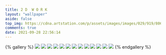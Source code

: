 ```yaml
---
title: 2 D  W O R K
layout: "wallpaper"
aside: false
top_img: https://cdna.artstation.com/p/assets/images/images/029/919/806/large/jinhui-zhang-.jpg
comments: true
date: 2021-09-28 22:56:14
---
```


{% gallery %}
![](https://cdna.artstation.com/p/assets/images/images/029/919/806/large/jinhui-zhang-.jpg)
![](https://cdna.artstation.com/p/assets/images/images/029/919/820/large/jinhui-zhang-02.jpg)
![](https://cdna.artstation.com/p/assets/images/images/029/524/310/large/jinhui-zhang-0626.jpg)
![](https://cdnb.artstation.com/p/assets/images/images/029/524/315/large/jinhui-zhang-0614.jpg)
![](https://cdna.artstation.com/p/assets/images/images/029/524/322/large/jinhui-zhang-0613.jpg)
![](https://cdnb.artstation.com/p/assets/images/images/029/524/353/large/jinhui-zhang-0611.jpg)
![](https://cdnb.artstation.com/p/assets/images/images/029/524/361/large/jinhui-zhang-0503.jpg)
![](https://cdnb.artstation.com/p/assets/images/images/029/524/513/large/jinhui-zhang-0618.jpg)
![](https://cdnb.artstation.com/p/assets/images/images/029/524/519/large/jinhui-zhang-0624.jpg)
![](https://cdna.artstation.com/p/assets/images/images/029/524/530/large/jinhui-zhang-0625.jpg)
![](https://cdnb.artstation.com/p/assets/images/images/029/524/537/large/jinhui-zhang-0627.jpg)
![](https://cdna.artstation.com/p/assets/images/images/029/524/546/large/jinhui-zhang-0629.jpg)
![](https://cdna.artstation.com/p/assets/images/images/029/524/570/large/jinhui-zhang-0325.jpg)
{% endgallery %}

